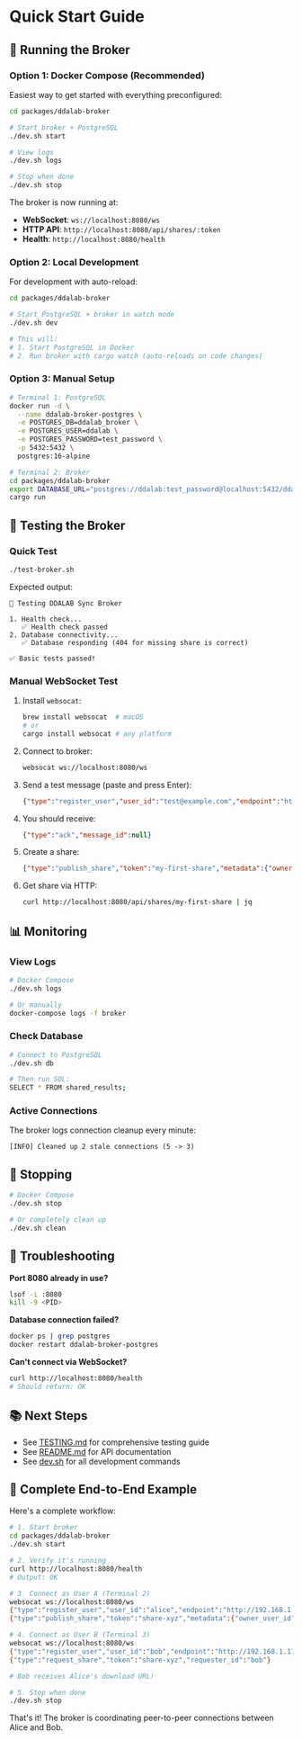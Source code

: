 # Quick Start Guide

## 🚀 Running the Broker

### Option 1: Docker Compose (Recommended)

Easiest way to get started with everything preconfigured:

```bash
cd packages/ddalab-broker

# Start broker + PostgreSQL
./dev.sh start

# View logs
./dev.sh logs

# Stop when done
./dev.sh stop
```

The broker is now running at:
- **WebSocket**: `ws://localhost:8080/ws`
- **HTTP API**: `http://localhost:8080/api/shares/:token`
- **Health**: `http://localhost:8080/health`

### Option 2: Local Development

For development with auto-reload:

```bash
cd packages/ddalab-broker

# Start PostgreSQL + broker in watch mode
./dev.sh dev

# This will:
# 1. Start PostgreSQL in Docker
# 2. Run broker with cargo watch (auto-reloads on code changes)
```

### Option 3: Manual Setup

```bash
# Terminal 1: PostgreSQL
docker run -d \
  --name ddalab-broker-postgres \
  -e POSTGRES_DB=ddalab_broker \
  -e POSTGRES_USER=ddalab \
  -e POSTGRES_PASSWORD=test_password \
  -p 5432:5432 \
  postgres:16-alpine

# Terminal 2: Broker
cd packages/ddalab-broker
export DATABASE_URL="postgres://ddalab:test_password@localhost:5432/ddalab_broker"
cargo run
```

## 🧪 Testing the Broker

### Quick Test

```bash
./test-broker.sh
```

Expected output:
```
🧪 Testing DDALAB Sync Broker

1. Health check...
   ✅ Health check passed
2. Database connectivity...
   ✅ Database responding (404 for missing share is correct)

✅ Basic tests passed!
```

### Manual WebSocket Test

1. Install `websocat`:
   ```bash
   brew install websocat  # macOS
   # or
   cargo install websocat # any platform
   ```

2. Connect to broker:
   ```bash
   websocat ws://localhost:8080/ws
   ```

3. Send a test message (paste and press Enter):
   ```json
   {"type":"register_user","user_id":"test@example.com","endpoint":"http://localhost:3001"}
   ```

4. You should receive:
   ```json
   {"type":"ack","message_id":null}
   ```

5. Create a share:
   ```json
   {"type":"publish_share","token":"my-first-share","metadata":{"owner_user_id":"test@example.com","result_id":"result-123","title":"Test Result","description":"My first shared result","created_at":"2025-10-03T12:00:00Z","access_policy":{"type":"public"}}}
   ```

6. Get share via HTTP:
   ```bash
   curl http://localhost:8080/api/shares/my-first-share | jq
   ```

## 📊 Monitoring

### View Logs
```bash
# Docker Compose
./dev.sh logs

# Or manually
docker-compose logs -f broker
```

### Check Database
```bash
# Connect to PostgreSQL
./dev.sh db

# Then run SQL:
SELECT * FROM shared_results;
```

### Active Connections

The broker logs connection cleanup every minute:
```
[INFO] Cleaned up 2 stale connections (5 -> 3)
```

## 🛑 Stopping

```bash
# Docker Compose
./dev.sh stop

# Or completely clean up
./dev.sh clean
```

## 🔧 Troubleshooting

**Port 8080 already in use?**
```bash
lsof -i :8080
kill -9 <PID>
```

**Database connection failed?**
```bash
docker ps | grep postgres
docker restart ddalab-broker-postgres
```

**Can't connect via WebSocket?**
```bash
curl http://localhost:8080/health
# Should return: OK
```

## 📚 Next Steps

- See [TESTING.md](TESTING.md) for comprehensive testing guide
- See [README.md](README.md) for API documentation
- See [dev.sh](dev.sh) for all development commands

## 🎯 Complete End-to-End Example

Here's a complete workflow:

```bash
# 1. Start broker
cd packages/ddalab-broker
./dev.sh start

# 2. Verify it's running
curl http://localhost:8080/health
# Output: OK

# 3. Connect as User A (Terminal 2)
websocat ws://localhost:8080/ws
{"type":"register_user","user_id":"alice","endpoint":"http://192.168.1.10:3001"}
{"type":"publish_share","token":"share-xyz","metadata":{"owner_user_id":"alice","result_id":"result-abc","title":"Alice's Analysis","description":null,"created_at":"2025-10-03T12:00:00Z","access_policy":{"type":"public"}}}

# 4. Connect as User B (Terminal 3)
websocat ws://localhost:8080/ws
{"type":"register_user","user_id":"bob","endpoint":"http://192.168.1.11:3001"}
{"type":"request_share","token":"share-xyz","requester_id":"bob"}

# Bob receives Alice's download URL!

# 5. Stop when done
./dev.sh stop
```

That's it! The broker is coordinating peer-to-peer connections between Alice and Bob.
